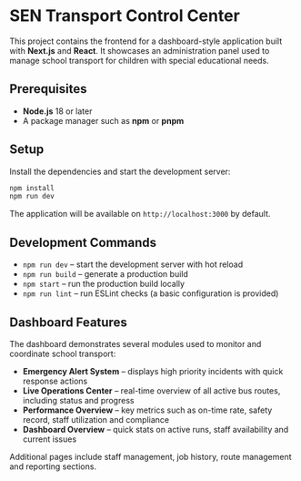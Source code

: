 # SEN Transport Control Center

This project contains the frontend for a dashboard-style application built with **Next.js** and **React**. It showcases an administration panel used to manage school transport for children with special educational needs.

## Prerequisites

- **Node.js** 18 or later
- A package manager such as **npm** or **pnpm**

## Setup

Install the dependencies and start the development server:

```bash
npm install
npm run dev
```

The application will be available on `http://localhost:3000` by default.

## Development Commands

- `npm run dev` – start the development server with hot reload
- `npm run build` – generate a production build
- `npm start` – run the production build locally
- `npm run lint` – run ESLint checks (a basic configuration is provided)

## Dashboard Features

The dashboard demonstrates several modules used to monitor and coordinate school transport:

- **Emergency Alert System** – displays high priority incidents with quick response actions
- **Live Operations Center** – real-time overview of all active bus routes, including status and progress
- **Performance Overview** – key metrics such as on-time rate, safety record, staff utilization and compliance
- **Dashboard Overview** – quick stats on active runs, staff availability and current issues

Additional pages include staff management, job history, route management and reporting sections.


